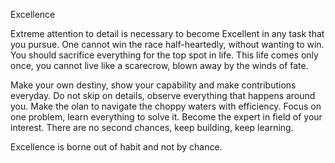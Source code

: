Excellence

Extreme attention to detail is necessary to become Excellent in any task that you pursue. 
One cannot win the race half-heartedly, without wanting to win. You should sacrifice everything for the top spot in life. This life comes only once, you cannot live like a scarecrow, blown away by the winds of fate.

Make your own destiny, show your capability and make contributions everyday. Do not skip on details, observe everything that happens around you. Make the olan to navigate the choppy waters with efficiency. Focus on one problem, learn everything to solve it. Become the expert in field of your interest. There are no second chances, keep building,  keep learning.

Excellence is borne out of habit and not by chance. 